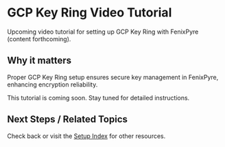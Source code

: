 # GCP Key Ring Video Tutorial

Upcoming video tutorial for setting up GCP Key Ring with FenixPyre (content forthcoming).


## Why it matters
Proper GCP Key Ring setup ensures secure key management in FenixPyre, enhancing encryption reliability.

This tutorial is coming soon. Stay tuned for detailed instructions.

## Next Steps / Related Topics  
Check back or visit the [Setup Index](/03-setup-&-installation/index.md) for other resources.